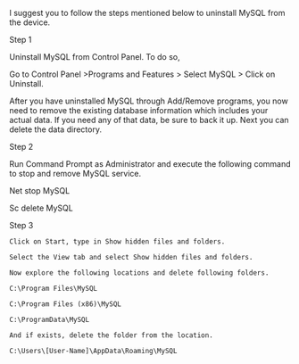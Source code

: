 I suggest you to follow the steps mentioned below to uninstall MySQL from the device.

Step 1

Uninstall MySQL from Control Panel. To do so,

Go to Control Panel >Programs and Features > Select MySQL > Click on Uninstall.

After you have uninstalled MySQL through Add/Remove programs, you now need to remove the existing database information which includes your actual data.  If you need any of that data, be sure to back it up. Next you can delete the data directory.

Step 2

Run Command Prompt as Administrator and execute the following command to stop and remove MySQL service.

Net stop MySQL

Sc delete MySQL

Step 3

    Click on Start, type in Show hidden files and folders.

    Select the View tab and select Show hidden files and folders.

    Now explore the following locations and delete following folders.

    C:\Program Files\MySQL

    C:\Program Files (x86)\MySQL

    C:\ProgramData\MySQL

    And if exists, delete the folder from the location.

    C:\Users\[User-Name]\AppData\Roaming\MySQL